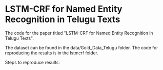# LSTM-CRF for Named Entity Recognition in Telugu Texts

The code for the paper titled "LSTM-CRF for Named Entity Recognition in Telugu Texts".

The dataset can be found in the data/Gold_Data_Telugu folder. The code for reproducing the results is in the lstmcrf folder.

Steps to reproduce results:
